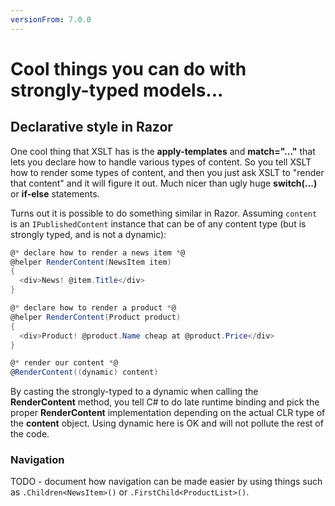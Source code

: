 ```yaml
---
versionFrom: 7.0.0
---
```


# Cool things you can do with strongly-typed models...

## Declarative style in Razor

One cool thing that XSLT has is the **apply-templates** and **match="..."** that lets you declare how to handle various types of content. So you tell XSLT how to render some types of content, and then you just ask XSLT to "render that content" and it will figure it out. Much nicer than ugly huge **switch(...)** or **if-else** statements.

Turns out it is possible to do something similar in Razor. Assuming `content` is an `IPublishedContent` instance that can be of any content type (but is strongly typed, and is not a dynamic):

```csharp
@* declare how to render a news item *@
@helper RenderContent(NewsItem item)
{
  <div>News! @item.Title</div>
}

@* declare how to render a product *@
@helper RenderContent(Product product)
{
  <div>Product! @product.Name cheap at @product.Price</div>
}

@* render our content *@
@RenderContent((dynamic) content)
```

By casting the strongly-typed to a dynamic when calling the **RenderContent** method, you tell C# to do late runtime binding and pick the proper **RenderContent** implementation depending on the actual CLR type of the **content** object. Using dynamic here is OK and will not pollute the rest of the code.

### Navigation

TODO - document how navigation can be made easier by using things such as `.Children<NewsItem>()` or `.FirstChild<ProductList>()`.
